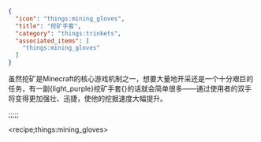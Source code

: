 ```json
{
  "icon": "things:mining_gloves",
  "title": "挖矿手套",
  "category": "things:trinkets",
  "associated_items": [
    "things:mining_gloves"
  ]
}
```

虽然挖矿是Minecraft的核心游戏机制之一，想要大量地开采还是一个十分艰巨的任务，有一副{light_purple}挖矿手套{}的话就会简单很多——通过使用者的双手将变得更加强壮、迅捷，使他的挖掘速度大幅提升。

;;;;;

<recipe;things:mining_gloves>

